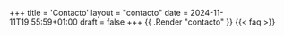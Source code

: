 +++
title = 'Contacto'
layout = "contacto"
date = 2024-11-11T19:55:59+01:00
draft = false
+++
{{ .Render "contacto" }}
{{< faq >}}